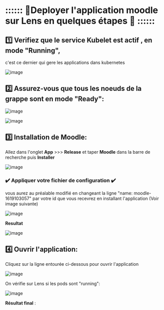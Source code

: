 # :::::: 🌟Deployer l'application moodle sur Lens en quelques étapes 🌟 ::::::


## :one: Verifiez que le service Kubelet est actif , en mode "Running", 

c'est ce dernier qui gere les applications dans kubernetes

![image](https://user-images.githubusercontent.com/55238107/116186385-85f9c580-a6f1-11eb-8ba5-7b158e63e0af.png)



## 2️⃣ Assurez-vous que tous les noeuds de la grappe sont en mode "Ready":

![image](https://user-images.githubusercontent.com/55238107/116186263-4632de00-a6f1-11eb-8d1f-c0a4a1dd3d94.png)

![image](https://user-images.githubusercontent.com/55238107/116186303-56e35400-a6f1-11eb-8b13-18d8013f0cb3.png)


## 3️⃣ Installation de Moodle:

Allez dans l'onglet **App** >>> **Release** et taper **Moodle** dans la barre de recherche puis **Installer**

![image](https://user-images.githubusercontent.com/55238107/116186145-0a981400-a6f1-11eb-88c1-1062c2fdf5bd.png)


### ✔️ Appliquer votre fichier de configuration ✔️

vous aurez au préalable modifié en changeant la ligne "name: moodle-1619103057" par votre id que vous recevrez en installant l'application (Voir image suivante)

![image](https://user-images.githubusercontent.com/55238107/116185333-619ce980-a6ef-11eb-94a6-94f1f80768c2.png)


**Resultat**

![image](https://user-images.githubusercontent.com/55238107/116185060-dd4a6680-a6ee-11eb-9cd8-278b4000bc77.png)



## 4️⃣ Ouvrir l'application: 

Cliquez sur la ligne entourée ci-dessous pour ouvrir l'application

![image](https://user-images.githubusercontent.com/55238107/116186576-eee13d80-a6f1-11eb-9dec-e07a480fa283.png)


On vérifie sur Lens si les pods sont "running":

![image](https://user-images.githubusercontent.com/55238107/116186997-b1c97b00-a6f2-11eb-9a69-18d0ad818608.png)


**Résultat final** :

                                                                                                                                                                                                                                                                   


